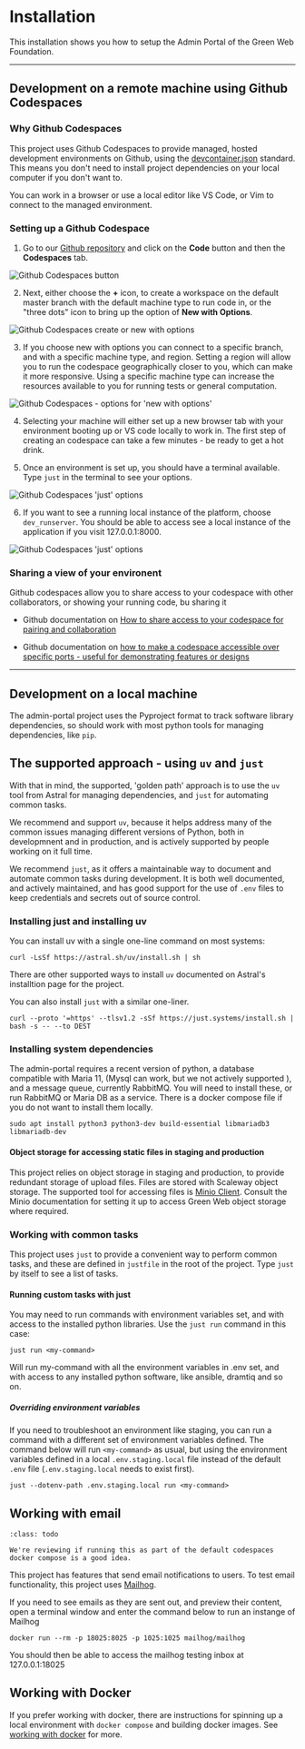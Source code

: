 # Installation

This installation shows you how to setup the Admin Portal of the Green Web Foundation.

---

## Development on a remote machine using Github Codespaces

### Why Github Codespaces

This project uses Github Codespaces to provide managed, hosted development environments on Github, using the [devcontainer.json](https://containers.dev/) standard. This means you don't need to install project dependencies on your local computer if you don't want to. 

You can work in a browser or use a local editor like VS Code, or Vim to connect to the managed environment.


### Setting up a Github Codespace

1. Go to our [Github repository](https://github.com/thegreenwebfoundation/admin-portal) and click on the **Code** button and then the **Codespaces** tab.

![Github Codespaces button](img/screenshot-codespaces-button.png)


2. Next, either choose the **+** icon, to create a workspace on the default master branch with the default machine type to run code in, or the "three dots" icon to bring up the option of **New with Options**. 

![Github Codespaces create or new with options](img/screenshot-codespaces-option-for-setup.png)


3. If you choose new with options you can connect to a specific branch, and with a specific machine type, and region. Setting a region will allow you to run the codespace geographically closer to you, which can make it more responsive. Using a specific machine type can increase the resources available to you for running tests or general computation.

![Github Codespaces - options for 'new with options'](img/screenshot-codespaces-option-new-with-options.png)

4. Selecting your machine will either set up a new browser tab with your environment booting up or VS code locally to work in. The first step of creating an codespace can take a few minutes - be ready to get a hot drink.

5. Once an environment is set up, you should have a terminal available. Type `just` in the terminal to see your options. 

![Github Codespaces 'just' options ](img/screenshot-codespaces-just-options.png)

6. If you want to see a running local instance of the platform, choose `dev_runserver`. You should be able to access see a local instance of the application if you visit 127.0.0.1:8000.

![Github Codespaces 'just' options ](img/screenshot-codespaces-local-environment.png)

### Sharing a view of your environent

Github codespaces allow you to share access to your codespace with other collaborators, or showing your running code, bu sharing it 

- Github documentation on [How to share access to your codespace for pairing and collaboration](https://docs.github.com/en/codespaces/developing-in-a-codespace/working-collaboratively-in-a-codespace)

- Github documentation on [how to make a codespace accessible over specific ports - useful for demonstrating features or designs](https://docs.github.com/en/codespaces/developing-in-a-codespace/forwarding-ports-in-your-codespace#sharing-a-port)






---

## Development on a local machine 

The admin-portal project uses the Pyproject format to track software library dependencies, so should work with most python tools for managing dependencies, like `pip`. 

## The supported approach - using `uv` and `just`

With that in mind, the supported, 'golden path' approach is to use the `uv` tool from Astral for managing dependencies, and `just` for automating common tasks.

We recommend and support `uv`, because it helps address many of the common issues managing different versions of Python, both in developmnent and in production, and is actively supported by people working on it full time.

We recommend `just`, as it offers a maintainable way to document and automate common tasks during development. It is both well documented, and actively maintained, and has good support for the use of `.env` files to keep credentials and secrets out of source control.

### Installing just and installing uv

You can install uv with a single one-line command on most systems:

```shell
curl -LsSf https://astral.sh/uv/install.sh | sh
```

There are other supported ways to install `uv` documented on Astral's installtion page for the project.


You can also install `just` with a similar one-liner.

```shell
curl --proto '=https' --tlsv1.2 -sSf https://just.systems/install.sh | bash -s -- --to DEST
```

### Installing system dependencies

The admin-portal requires a recent version of python, a database compatible with Maria 11, (Mysql can work, but we not actively supported ), and a message queue, currently RabbitMQ. You will need to install these, or run RabbitMQ or Maria DB as a service. There is a docker compose file if you do not want to install them locally.

```
sudo apt install python3 python3-dev build-essential libmariadb3 libmariadb-dev
```

#### Object storage for accessing static files in staging and production

This project relies on object storage in staging and production, to provide redundant storage of upload files. Files are stored with Scaleway object storage. The supported tool for accessing files is [Minio Client](https://min.io/docs/minio/linux/reference/minio-mc.html). Consult the Minio documentation for setting it up to access Green Web object storage where required.


### Working with common tasks

This project uses `just` to provide a convenient way to perform common tasks, and these are defined in `justfile` in the root of the project. Type `just` by itself to see a list of tasks.


#### Running custom tasks with just

You may need to run commands with environment variables set, and with access to the installed python libraries. Use the `just run` command in this case:

```
just run <my-command>
```

Will run my-command with all the environment variables in .env set, and with access to any installed python software, like ansible, dramtiq and so on.


##### Overriding environment variables

If you need to troubleshoot an environment like staging, you can run a command with a different set of environment variables defined. The command below will run `<my-command>` as usual, but using the environment variables defined in a local `.env.staging.local` file instead of the default `.env` file (`.env.staging.local` needs to exist first).

```
just --dotenv-path .env.staging.local run <my-command>
```

## Working with email

```{admonition} Under consideration
:class: todo

We're reviewing if running this as part of the default codespaces docker compose is a good idea.

```

This project has features that send email notifications to users. To test email functionality, this project uses [Mailhog](https://github.com/mailhog/MailHog).

If you need to see emails as they are sent out, and preview their content, open a terminal window and enter the command below to run an instange of Mailhog


```
docker run --rm -p 18025:8025 -p 1025:1025 mailhog/mailhog
```

You should then be able to access the mailhog testing inbox at 127.0.0.1:18025


## Working with Docker

If you prefer working with docker, there are instructions for spinning up a local environment with `docker compose` and building docker images. See [working with docker](working-with-docker.md) for more.
